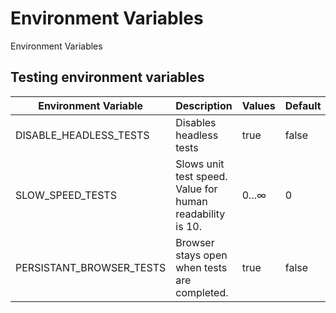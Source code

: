 # Environment Variables

Environment Variables

## Testing environment variables
|Environment Variable|Description|Values|Default|
|----|----|----|----|
|DISABLE_HEADLESS_TESTS| Disables headless tests | true | false |
|SLOW_SPEED_TESTS| Slows unit test speed. Value for human readability is 10. | 0...∞  | 0 |
|PERSISTANT_BROWSER_TESTS| Browser stays open when tests are completed. | true | false |
